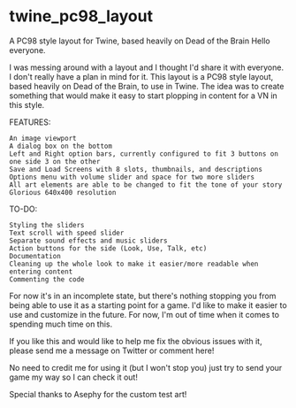 # twine_pc98_layout
A PC98 style layout for Twine, based heavily on Dead of the Brain
Hello everyone.

I was messing around with a layout and I thought I'd share it with everyone. I don't really have a plan in mind for it. This layout is a PC98 style layout, based heavily on Dead of the Brain, to use in Twine. The idea was to create something that would make it easy to start plopping in content for a VN in this style.

FEATURES:

    An image viewport
    A dialog box on the bottom
    Left and Right option bars, currently configured to fit 3 buttons on one side 3 on the other
    Save and Load Screens with 8 slots, thumbnails, and descriptions
    Options menu with volume slider and space for two more sliders
    All art elements are able to be changed to fit the tone of your story
    Glorious 640x400 resolution

TO-DO:

    Styling the sliders
    Text scroll with speed slider
    Separate sound effects and music sliders
    Action buttons for the side (Look, Use, Talk, etc)
    Documentation
    Cleaning up the whole look to make it easier/more readable when entering content
    Commenting the code

For now it's in an incomplete state, but there's nothing stopping you from being able to use it as a starting point for a game. I'd like to make it easier to use and customize in the future. For now, I'm out of time when it comes to spending much time on this.

If you like this and would like to help me fix the obvious issues with it, please send me a message on Twitter or comment here! 


No need to credit me for using it (but I won't stop you) just try to send your game my way so I can check it out!

Special thanks to Asephy for the custom test art!
